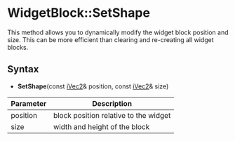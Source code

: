 # WidgetBlock::SetShape

This method allows you to dynamically modify the widget block position and size. This can be more efficient than clearing and re-creating all widget blocks.

## Syntax

- **SetShape**(const [iVec2](iVec2.md)& position, const [iVec2](iVec2.md)& size)

| Parameter | Description |
| --- | --- |
| position | block position relative to the widget |
| size | width and height of the block |
